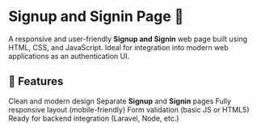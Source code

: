 # Signup and Signin Page 🚀

A responsive and user-friendly **Signup and Signin** web page built using HTML, CSS, and JavaScript. 
Ideal for integration into modern web applications as an authentication UI.

## 🔐 Features

Clean and modern design
Separate **Signup** and **Signin** pages
Fully responsive layout (mobile-friendly)
Form validation (basic JS or HTML5)
Ready for backend integration (Laravel, Node, etc.)
